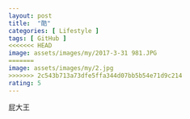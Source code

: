 ```yaml
---
layout: post
title:  "酷"
categories: [ Lifestyle ]
tags: [ GitHub ]
<<<<<<< HEAD
image: assets/images/my/2017-3-31 981.JPG
=======
image: assets/images/my/2.jpg
>>>>>>> 2c543b713a73dfe5ffa344d07bb5b54e71d9c214
rating: 5
---
```


屁大王


